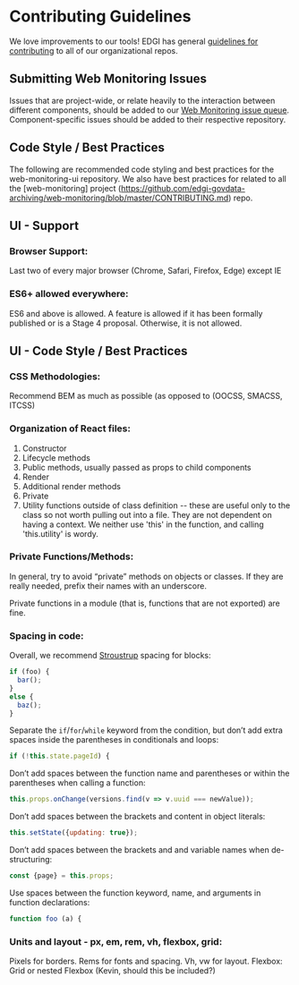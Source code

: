 # Contributing Guidelines

We love improvements to our tools! EDGI has general [guidelines for contributing](https://github.com/edgi-govdata-archiving/overview/blob/master/CONTRIBUTING.md) to all of our organizational repos.


## Submitting Web Monitoring Issues

Issues that are project-wide, or relate heavily to the interaction between different components, should be added to our [Web Monitoring issue queue](https://github.com/edgi-govdata-archiving/web-monitoring/issues). Component-specific issues should be added to their respective repository.


## Code Style / Best Practices

The following are recommended code styling and best practices for the web-monitoring-ui repository. We also have best practices for related to all the [web-monitoring] project (https://github.com/edgi-govdata-archiving/web-monitoring/blob/master/CONTRIBUTING.md) repo.


## UI - Support

### Browser Support:

Last two of every major browser (Chrome, Safari, Firefox, Edge) except IE


### ES6+ allowed everywhere:

ES6 and above is allowed. A feature is allowed if it has been formally published or is a Stage 4 proposal.  Otherwise, it is not allowed.


## UI - Code Style / Best Practices

### CSS Methodologies:

Recommend BEM as much as possible (as opposed to (OOCSS, SMACSS, ITCSS)


### Organization of React files:

1. Constructor
2. Lifecycle methods
3. Public methods, usually passed as props to child components
4. Render
5. Additional render methods 
6. Private 
7. Utility functions outside of class definition -- these are useful only to the class so not worth pulling out into a file. They are not dependent on having a context. We neither use 'this' in the function, and calling 'this.utility' is wordy.


### Private Functions/Methods:

In general, try to avoid “private” methods on objects or classes. If they are really needed, prefix their names with an underscore.

Private functions in a module (that is, functions that are not exported) are fine.


### Spacing in code:

Overall, we recommend [Stroustrup](https://en.wikipedia.org/wiki/Indentation_style#Variant:_Stroustrup) spacing for blocks:

```js
if (foo) {
  bar();
}
else {
  baz();
}
```

Separate the `if`/`for`/`while` keyword from the condition, but don’t add extra spaces inside the parentheses in conditionals and loops:

```js
if (!this.state.pageId) {
```

Don’t add spaces between the function name and parentheses or within the parentheses when calling a function:

```js
this.props.onChange(versions.find(v => v.uuid === newValue));
```

Don’t add spaces between the brackets and content in object literals:

```js
this.setState({updating: true});
```

Don’t add spaces between the brackets and and variable names when de-structuring:

```js
const {page} = this.props;
```

Use spaces between the function keyword, name, and arguments in function declarations:

```js
function foo (a) {
```


### Units and layout - px, em, rem, vh, flexbox, grid:

Pixels for borders. Rems for fonts and spacing. Vh, vw for layout. 
Flexbox: Grid or nested Flexbox (Kevin, should this be included?)


